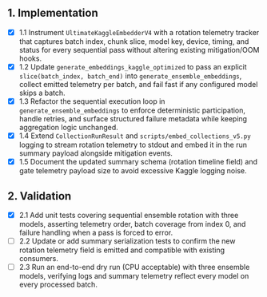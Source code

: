 ## 1. Implementation
- [x] 1.1 Instrument `UltimateKaggleEmbedderV4` with a rotation telemetry tracker that captures batch index, chunk slice, model key, device, timing, and status for every sequential pass without altering existing mitigation/OOM hooks.
- [x] 1.2 Update `generate_embeddings_kaggle_optimized` to pass an explicit `slice(batch_index, batch_end)` into `generate_ensemble_embeddings`, collect emitted telemetry per batch, and fail fast if any configured model skips a batch.
- [x] 1.3 Refactor the sequential execution loop in `generate_ensemble_embeddings` to enforce deterministic participation, handle retries, and surface structured failure metadata while keeping aggregation logic unchanged.
- [x] 1.4 Extend `CollectionRunResult` and `scripts/embed_collections_v5.py` logging to stream rotation telemetry to stdout and embed it in the run summary payload alongside mitigation events.
- [x] 1.5 Document the updated summary schema (rotation timeline field) and gate telemetry payload size to avoid excessive Kaggle logging noise.

## 2. Validation
- [x] 2.1 Add unit tests covering sequential ensemble rotation with three models, asserting telemetry order, batch coverage from index 0, and failure handling when a pass is forced to error.
- [ ] 2.2 Update or add summary serialization tests to confirm the new rotation telemetry field is emitted and compatible with existing consumers.
- [ ] 2.3 Run an end-to-end dry run (CPU acceptable) with three ensemble models, verifying logs and summary telemetry reflect every model on every processed batch.
